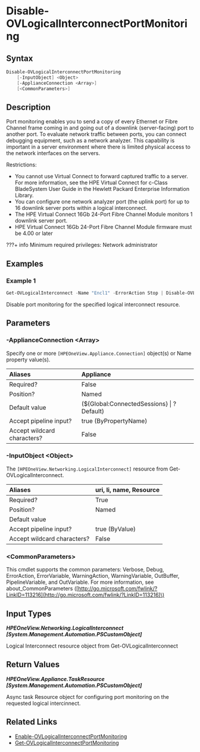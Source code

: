 ﻿---
description: Disable port monitoring for a logical interconnect.
---

# Disable-OVLogicalInterconnectPortMonitoring

## Syntax

```powershell
Disable-OVLogicalInterconnectPortMonitoring
    [-InputObject] <Object>
    [-ApplianceConnection <Array>]
    [<CommonParameters>]
```

## Description

Port monitoring enables you to send a copy of every Ethernet or Fibre Channel frame coming in and going out of a downlink (server-facing) port to another port. To evaluate network traffic between ports, you can connect debugging equipment, such as a network analyzer. This capability is important in a server environment where there is limited physical access to the network interfaces on the servers.

Restrictions:

*  You cannot use Virtual Connect to forward captured traffic to a server. For more information, see the HPE Virtual Connect for c-Class BladeSystem User Guide in the Hewlett Packard Enterprise Information Library.
*  You can configure one network analyzer port (the uplink port) for up to 16 downlink server ports within a logical interconnect.
*  The HPE Virtual Connect 16Gb 24-Port Fibre Channel Module monitors 1 downlink server port.
*  HPE Virtual Connect 16Gb 24-Port Fibre Channel Module firmware must be 4.00 or later

???+ info
    Minimum required privileges: Network administrator
    

## Examples

###  Example 1 

```powershell
Get-OVLogicalInterconnect -Name "Encl1" -ErrorAction Stop | Disable-OVLogicalInterconnectPortMonitoring
```

Disable port monitoring for the specified logical interconnect resource.

## Parameters

### -ApplianceConnection &lt;Array&gt;

Specify one or more `[HPEOneView.Appliance.Connection]` object(s) or Name property value(s).

| Aliases | Appliance |
| :--- | :--- |
| Required? | False |
| Position? | Named |
| Default value | (${Global:ConnectedSessions} &vert; ? Default) |
| Accept pipeline input? | true (ByPropertyName) |
| Accept wildcard characters? | False |

### -InputObject &lt;Object&gt;

The `[HPEOneView.Networking.LogicalInterconnect]` resource from Get-OVLogicalInterconnect.

| Aliases | uri, li, name, Resource |
| :--- | :--- |
| Required? | True |
| Position? | Named |
| Default value |  |
| Accept pipeline input? | true (ByValue) |
| Accept wildcard characters? | False |

### &lt;CommonParameters&gt;

This cmdlet supports the common parameters: Verbose, Debug, ErrorAction, ErrorVariable, WarningAction, WarningVariable, OutBuffer, PipelineVariable, and OutVariable. For more information, see about\_CommonParameters \([http://go.microsoft.com/fwlink/?LinkID=113216](http://go.microsoft.com/fwlink/?LinkID=113216)\)

## Input Types

_**HPEOneView.Networking.LogicalInterconnect [System.Management.Automation.PSCustomObject]**_

Logical Interconnect resource object from Get-OVLogicalInterconnect

## Return Values

_**HPEOneView.Appliance.TaskResource [System.Management.Automation.PSCustomObject]**_

Async task Resource object for configuring port monitoring on the requested logical intercinnect.

## Related Links

* [Enable-OVLogicalInterconnectPortMonitoring](enable-ovlogicalinterconnectportmonitoring.md)
* [Get-OVLogicalInterconnectPortMonitoring](get-ovlogicalinterconnectportmonitoring.md)
